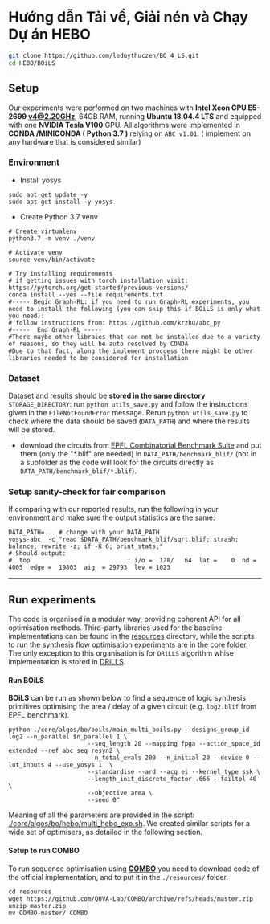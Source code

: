 # Hướng dẫn Tải về, Giải nén và Chạy Dự án HEBO
```bash
git clone https://github.com/leduythuczen/BO_4_LS.git
cd HEBO/BOiLS
```
## Setup
Our experiments were performed on two machines with **Intel Xeon CPU E5-2699 v4@2.20GHz**, 64GB RAM, running
**Ubuntu 18.04.4 LTS** and equipped with one **NVIDIA Tesla
V100** GPU. All algorithms were implemented in **CONDA /MINICONDA ( Python 3.7 )** relying on `ABC v1.01`.
( implement on any hardware that is considered similar)

### Environment
- Install yosys
```shell script
sudo apt-get update -y
sudo apt-get install -y yosys
```

- Create Python 3.7 venv

```shell script
# Create virtualenv
python3.7 -m venv ./venv

# Activate venv
source venv/bin/activate

# Try installing requirements
# if getting issues with torch installation visit: https://pytorch.org/get-started/previous-versions/
conda install --yes --file requirements.txt
#----- Begin Graph-RL: if you need to run Graph-RL experiments, you need to install the following (you can skip this if BOiLS is only what you need): 
# follow instructions from: https://github.com/krzhu/abc_py
#-----  End Graph-RL -----
#There maybe other libraies that can not be installed due to a variety of reasons, so they will be auto resolved by CONDA
#Due to that fact, along the implement proccess there might be other libraries needed to be considered for installation

```

### Dataset
Dataset and results should be **stored in the same directory** `STORAGE_DIRECTORY`: run `python utils_save.py` and follow 
the instructions given in the `FileNotFoundError` message. Rerun `python utils_save.py` to check 
where the data should be saved (`DATA_PATH`) and where the results will be stored.

- download the circuits from [EPFL Combinatorial Benchmark Suite](https://github.com/lsils/benchmarks) and put them 
(only the "*.blif" are needed) in 
`DATA_PATH/benchmark_blif/` (not in a subfolder as the code will look for the circuits directly as 
`DATA_PATH/benchmark_blif/*.blif`).

### Setup sanity-check for fair comparison
If comparing with our reported results, run the following in your environment and make sure the output statistics are the same:
```shell script
DATA_PATH=... # change with your DATA_PATH
yosys-abc  -c "read $DATA_PATH/benchmark_blif/sqrt.blif; strash; balance; rewrite -z; if -K 6; print_stats;"
# Should output:
#  top                           : i/o =  128/   64  lat =    0  nd =  4005  edge =  19803  aig  = 29793  lev = 1023
```

---
## Run experiments

The code is organised in a modular way, providing coherent API for all optimisation methods. Third-party libraries used for the baseline implementations can be found in 
the [resources](./resources) directory, while the scripts to run the synthesis flow optimisation experiments are in the 
[core](./core) folder. The only exception to this organisation is for `DRiLLS` algorithm whise implementation is stored in [DRiLLS](./DRiLLS).


#### Run BOiLS
**BOiLS** can be run as shown below to find a sequence of logic synthesis primitives optimising the area / delay of a given circuit (e.g. `log2.blif` from EPFL benchmark). 

```shell script
python ./core/algos/bo/boils/main_multi_boils.py --designs_group_id log2 --n_parallel $n_parallel 1 \
                      --seq_length 20 --mapping fpga --action_space_id extended --ref_abc_seq resyn2 \
                      --n_total_evals 200 --n_initial 20 --device 0 --lut_inputs 4 --use_yosys 1  \
                      --standardise --ard --acq ei --kernel_type ssk \
                      --length_init_discrete_factor .666 --failtol 40 \
                      --objective area \
                      --seed 0"
```
Meaning of all the parameters are provided in the script: [./core/algos/bo/hebo/multi_hebo_exp.sh](core/algos/bo/hebo/multi_hebo_exp.sh). We created similar scripts for a wide set of optimisers, as detailed in the following section.


#### Setup to run COMBO
To run sequence optimisation using [**COMBO**](https://github.com/QUVA-Lab/COMBO) you need to download code of the 
official implementation, and to put it in the `./resources/` folder. 

```shell script
cd resources
wget https://github.com/QUVA-Lab/COMBO/archive/refs/heads/master.zip
unzip master.zip
mv COMBO-master/ COMBO
```

